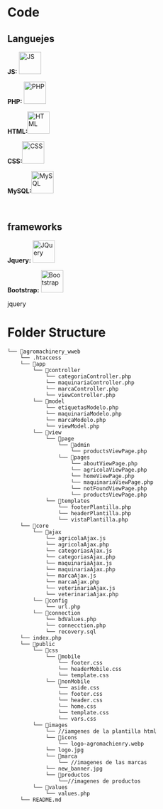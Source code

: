 <h1>Code</h1>
<h2>Languejes</h2>
<p><strong>JS:</strong>
<img src="https://upload.wikimedia.org/wikipedia/commons/thumb/9/99/Unofficial_JavaScript_logo_2.svg/480px-Unofficial_JavaScript_logo_2.svg.png" width="50" alt="JS"></p>
<p><strong>PHP:</strong>
<img src="https://upload.wikimedia.org/wikipedia/commons/thumb/2/27/PHP-logo.svg/300px-PHP-logo.svg.png" alt="PHP" width="50"></p>
<p><strong>HTML:</strong><img src="https://upload.wikimedia.org/wikipedia/commons/thumb/6/61/HTML5_logo_and_wordmark.svg/200px-HTML5_logo_and_wordmark.svg.png?20160623125136" alt="HTML" width="50"></p>
<p><strong>CSS:</strong><img src="https://upload.wikimedia.org/wikipedia/commons/thumb/d/d5/CSS3_logo_and_wordmark.svg/200px-CSS3_logo_and_wordmark.svg.png?20160623125136" alt="CSS" width="50"></p>
<p><strong>MySQL:</strong><img src="https://upload.wikimedia.org/wikipedia/commons/thumb/5/51/Mysql.svg/75px-Mysql.svg.png" alt="MySQL" width="50"></p>
<br>
<h2>frameworks</h2>
<p><strong>Jquery:</strong> <a href="https://jquery.com/" target="_blank" rel="noopener noreferrer"><img src="https://upload.wikimedia.org/wikipedia/commons/thumb/f/fd/JQuery-Logo.svg/375px-JQuery-Logo.svg.png" alt="JQuery" width="50"></a></p>
<p><strong>Bootstrap:</strong> <a href="https://getbootstrap.com/" target="_blank" rel="noopener noreferrer"><img src="https://upload.wikimedia.org/wikipedia/commons/thumb/b/b2/Bootstrap_logo.svg/200px-Bootstrap_logo.svg.png?20160623125136" alt="Bootstrap" width="50"></a></p>

<p>jquery</p>
<h1>Folder Structure</h1>

```
└── 📁agromachinery_wweb
    └── .htaccess
    └── 📁app
        └── 📁controller
            └── categoriaController.php
            └── maquinariaController.php
            └── marcaController.php
            └── viewController.php
        └── 📁model
            └── etiquetasModelo.php
            └── maquinariaModelo.php
            └── marcaModelo.php
            └── viewModel.php
        └── 📁view
            └── 📁page
                └── 📁admin
                    └── productsViewPage.php
                └── 📁pages
                    └── aboutViewPage.php
                    └── agricolaViewPage.php
                    └── homeViewPage.php
                    └── maquinariaViewPage.php
                    └── notFoundViewPage.php
                    └── productsViewPage.php
            └── 📁templates
                └── footerPlantilla.php
                └── headerPlantilla.php
                └── vistaPlantilla.php
    └── 📁core
        └── 📁ajax
            └── agricolaAjax.js
            └── agricolaAjax.php
            └── categoriasAjax.js
            └── categoriasAjax.php
            └── maquinariaAjax.js
            └── maquinariaAjax.php
            └── marcaAjax.js
            └── marcaAjax.php
            └── veterinariaAjax.js
            └── veterinariaAjax.php
        └── 📁config
            └── url.php
        └── 📁connection
            └── bdValues.php
            └── connecction.php
            └── recovery.sql
    └── index.php
    └── 📁public
        └── 📁css
            └── 📁mobile
                └── footer.css
                └── headerMobile.css
                └── template.css
            └── 📁nonMobile
                └── aside.css
                └── footer.css
                └── header.css
                └── home.css
                └── template.css
                └── vars.css
        └── 📁images
            └── //iamgenes de la plantilla html
            └── 📁icons
                └── logo-agromachienry.webp
            └── logo.jpg
            └── 📁marca
                └── //imagenes de las marcas
            └── new_banner.jpg
            └── 📁productos
                └──//imagenes de productos
        └── 📁values
            └── values.php
    └── README.md
```
